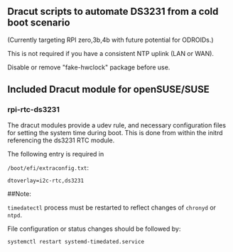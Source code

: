 ## Dracut scripts to automate DS3231 from a cold boot scenario
(Currently targeting RPI zero,3b,4b with future potential for ODROIDs.)

This is not required if you have a consistent NTP uplink (LAN or WAN).

Disable or remove "fake-hwclock" package before use.

## Included Dracut module for openSUSE/SUSE

### rpi-rtc-ds3231

The dracut modules provide a udev rule, and necessary configuration files for setting the system time during boot.
This is done from within the initrd referencing the ds3231 RTC module.

The following entry is required in 

`/boot/efi/extraconfig.txt`:
```
dtoverlay=i2c-rtc,ds3231
```

##Note:

`timedatectl` process must be restarted to reflect changes of `chronyd` or `ntpd`.

File configuration or status changes should be followed by: 

`systemctl restart systemd-timedated.service`

